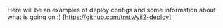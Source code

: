 Here will be an examples of deploy configs and some information about what is going on :)
[https://github.com/trntv/yii2-deploy]
